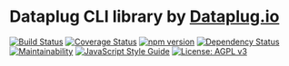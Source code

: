 # Dataplug CLI library by [Dataplug.io](https://dataplug.io)

[![Build Status](https://img.shields.io/travis/dataplug-io/dataplug-cli.svg)](https://travis-ci.org/dataplug-io/dataplug-cli)
[![Coverage Status](https://img.shields.io/coveralls/github/dataplug-io/dataplug-cli.svg)](https://coveralls.io/github/dataplug-io/dataplug-cli?branch=master)
[![npm version](https://badge.fury.io/js/%40dataplug%2Fdataplug-cli.svg)](https://badge.fury.io/js/%40dataplug%2Fdataplug-cli)
[![Dependency Status](https://img.shields.io/librariesio/github/dataplug-io/dataplug-cli.svg)](https://libraries.io/github/dataplug-io/dataplug-cli)
[![Maintainability](https://api.codeclimate.com/v1/badges/8c2e8956eff54ecfa140/maintainability)](https://codeclimate.com/github/dataplug-io/dataplug-cli/maintainability)
[![JavaScript Style Guide](https://img.shields.io/badge/code_style-standard-brightgreen.svg)](https://standardjs.com)
[![License: AGPL v3](https://img.shields.io/badge/License-AGPL%20v3-blue.svg)](https://www.gnu.org/licenses/agpl-3.0)
